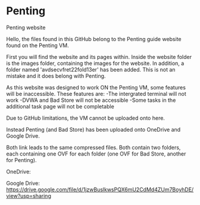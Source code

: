 # Penting
Penting website

Hello, the files found in this GitHub belong to the Penting guide website found on the Penting VM.

First you will find the website and its pages within. Inside the website folder is the images folder, containing the images for the website.
In addition, a folder named 'avdsecvfret22fold13er' has been added. This is not an mistake and it does belong with Penting.

As this website was designed to work ON the Penting VM, some features will be inaccessible. These features are:
  -The intergrated terminal will not work
  -DVWA and Bad Store will not be accessible
  -Some tasks in the additional task page will not be completable 

Due to GitHub limitations, the VM cannot be uploaded onto here.

Instead Penting (and Bad Store) has been uploaded onto OneDrive and Google Drive.

Both link leads to the same compressed files. Both contain two folders, each containing one OVF for each folder (one OVF for Bad Store, another for Penting).

OneDrive:

Google Drive: https://drive.google.com/file/d/1jzwBuslkwsPQX6mU2CdMd4ZUm7BoyhDE/view?usp=sharing
